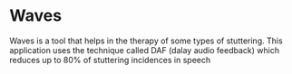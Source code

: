 # Waves

Waves is a tool that helps in the therapy of some types of stuttering. This application uses the technique called DAF (dalay audio feedback) which reduces up to 80% of stuttering incidences in speech

